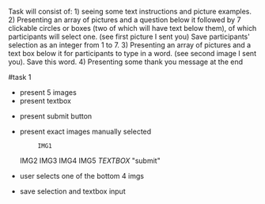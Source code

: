 Task will consist of: 1) seeing some text instructions and picture examples.  2) Presenting an array
of pictures and a question below it followed by 7 clickable circles or boxes (two of which will have
text below them), of which participants will select one. (see first picture I sent you) Save
participants' selection as an integer from 1 to 7.  3) Presenting an array of pictures and a text
box below it for participants to type in a word. (see second image I sent you). Save this word.  4)
Presenting some thank you message at the end

#task 1
 * present 5 images
 * present textbox
 - present submit button
 - present exact images manually selected

            IMG1 
     IMG2 IMG3 IMG4 IMG5 
        _TEXTBOX_ 
        "submit"
        
        
- user selects one of the bottom 4 imgs
- save selection and textbox input
